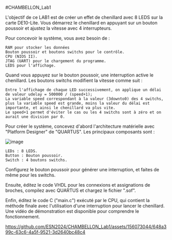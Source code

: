 #CHAMBELLON_Lab1

L'objectif de ce LAB1 est de créer un effet de chenillard avec 8 LEDS sur la carte DE10-Lite. Vous démarrez le chenillard en appuyant sur un bouton poussoir et ajustez la vitesse avec 4 interrupteurs.

Pour concevoir le système, vous avez besoin de :

    RAM pour stocker les données
    Bouton poussoir et boutons switchs pour le contrôle.
    CPU (NIOS II).
    JTAG (UART) pour le chargement du programme.
    LEDS pour l'affichage.

Quand vous appuyez sur le bouton poussoir, une interruption active le chenillard. Les boutons switchs modifient la vitesse comme suit :

    Entre l'affichage de chaque LED successivement, on applique un délai de valeur udelay = 500000 / (speed+1);
    La variable speed correspondant à la valeur (3downto0) des 4 switchs, plus la variable speed est grande, moins la valeur du délai est importante, et ainsi le chenillard va plus vite.
    Le speed+1 permet d'éviter le cas ou les 4 switchs sont à zéro et on aurait une division par 0.

Pour créer le système, concevez d'abord l'architecture matérielle avec "Platform Designer" de "QUARTUS". Les principaux composants sont :

![image](https://github.com/ESN2024/CHAMBELLON_Lab1/assets/156073044/a1dd59b2-db50-4546-b379-52a1d373c903)

    LEDs : 8 LEDS.
    Button : Bouton poussoir.
    Switch : 4 boutons switchs.

Configurez le bouton poussoir pour générer une interruption, et faites de même pour les switchs.

Ensuite, éditez le code VHDL pour les connexions et assignations de broches, compilez avec QUARTUS et chargez le fichier ".sof".

Enfin, éditez le code C ("main.c") exécuté par le CPU, qui contient la méthode finale avec l'utilisation d'une interruption pour lancer le chenillard.
Une vidéo de démonstration est disponible pour comprendre le fonctionnement.

https://github.com/ESN2024/CHAMBELLON_Lab1/assets/156073044/648a399c-63c6-4a5f-9521-3d2640bc48c4

